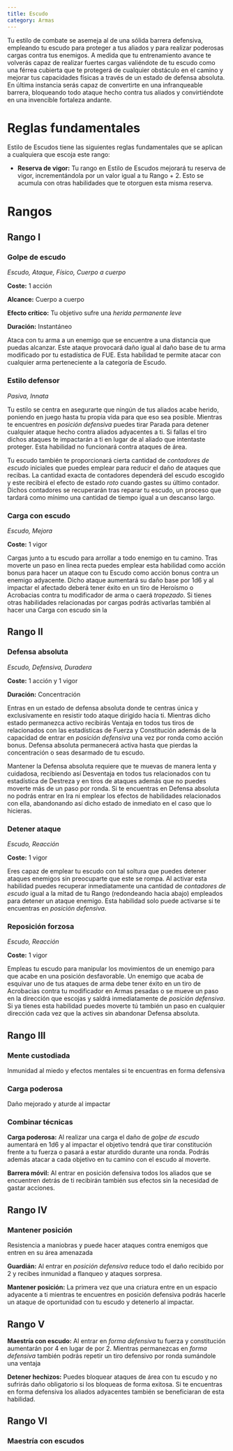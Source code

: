 ```yaml
---
title: Escudo
category: Armas
---
```


Tu estilo de combate se asemeja al de una sólida barrera defensiva, empleando tu escudo para proteger a tus aliados y para realizar poderosas cargas contra tus enemigos. A medida que tu entrenamiento avance te volverás capaz de realizar fuertes cargas valiéndote de tu escudo como una férrea cubierta que te protegerá de cualquier obstáculo en el camino y mejorar tus capacidades físicas a través de un estado de defensa absoluta. En última instancia serás capaz de convertirte en una infranqueable barrera, bloqueando todo ataque hecho contra tus aliados y convirtiéndote en una invencible fortaleza andante.

# Reglas fundamentales

Estilo de Escudos tiene las siguientes reglas fundamentales que se aplican a cualquiera que escoja este rango:

- **Reserva de vigor:** Tu rango en Estilo de Escudos mejorará tu reserva de vigor, incrementándola por un valor igual a tu Rango + 2. Esto se acumula con otras habilidades que te otorguen esta misma reserva.

# Rangos

## Rango I

### Golpe de escudo

*Escudo, Ataque, Físico, Cuerpo a cuerpo*

**Coste:** 1 acción

**Alcance:** Cuerpo a cuerpo

**Efecto crítico:** Tu objetivo sufre una *herida permanente leve*

**Duración:** Instantáneo

Ataca con tu arma a un enemigo que se encuentre a una distancia que puedas alcanzar. Este ataque provocará daño igual al daño base de tu arma modificado por tu estadística de FUE. Esta habilidad te permite atacar con cualquier arma perteneciente a la categoría de Escudo.

### Estilo defensor

*Pasiva, Innata*

Tu estilo se centra en asegurarte que ningún de tus aliados acabe herido, poniendo en juego hasta tu propia vida para que eso sea posible. Mientras te encuentres en *posición defensiva* puedes tirar Parada para detener cualquier ataque hecho contra aliados adyacentes a ti. Si fallas el tiro dichos ataques te impactarán a ti en lugar de al aliado que intentaste proteger. Esta habilidad no funcionará contra ataques de área.

Tu escudo también te proporcionará cierta cantidad de *contadores de escudo* iniciales que puedes emplear para reducir el daño de ataques que recibas. La cantidad exacta de contadores dependerá del escudo escogido y este recibirá el efecto de estado *roto* cuando gastes su último contador. Dichos contadores se recuperarán tras reparar tu escudo, un proceso que tardará como mínimo una cantidad de tiempo igual a un descanso largo.

### Carga con escudo

*Escudo, Mejora*

**Coste:** 1 vigor

Cargas junto a tu escudo para arrollar a todo enemigo en tu camino. Tras moverte un paso en línea recta puedes emplear esta habilidad como acción bonus para hacer un ataque con tu Escudo como acción bonus contra un enemigo adyacente. Dicho ataque aumentará su daño base por 1d6 y al impactar el afectado deberá tener éxito en un tiro de Heroísmo o Acrobacias contra tu modificador de arma o caerá *tropezado*. Si tienes otras habilidades relacionadas por cargas podrás activarlas también al hacer una Carga con escudo sin la 

## Rango II

### Defensa absoluta

*Escudo, Defensiva, Duradera*

**Coste:** 1 acción y 1 vigor

**Duración:** Concentración

Entras en un estado de defensa absoluta donde te centras única y exclusivamente en resistir todo ataque dirigido hacia ti. Mientras dicho estado permanezca activo recibirás Ventaja en todos tus tiros de relacionados con las estadísticas de Fuerza y Constitución además de la capacidad de entrar en *posición defensiva* una vez por ronda como acción bonus. Defensa absoluta permanecerá activa hasta que pierdas la concentración o seas desarmado de tu escudo.

Mantener la Defensa absoluta requiere que te muevas de manera lenta y cuidadosa, recibiendo así Desventaja en todos tus relacionados con tu estadística de Destreza y en tiros de ataques además que no puedes moverte más de un paso por ronda. Si te encuentras en Defensa absoluta no podrás entrar en Ira ni emplear los efectos de habilidades relacionados con ella, abandonando así dicho estado de inmediato en el caso que lo hicieras.

### Detener ataque

*Escudo, Reacción*

**Coste:** 1 vigor

Eres capaz de emplear tu escudo con tal soltura que puedes detener ataques enemigos sin preocuparte que este se rompa. Al activar esta habilidad puedes recuperar inmediatamente una cantidad de *contadores de escudo* igual a la mitad de tu Rango (redondeando hacia abajo) empleados para detener un ataque enemigo. Esta habilidad solo puede activarse si te encuentras en *posición defensiva*.

### Reposición forzosa

*Escudo, Reacción*

**Coste:** 1 vigor

Empleas tu escudo para manipular los movimientos de un enemigo para que acabe en una posición desfavorable. Un enemigo que acaba de esquivar uno de tus ataques de arma debe tener éxito en un tiro de Acrobacias contra tu modificador en Armas pesadas o se mueve un paso en la dirección que escojas y saldrá inmediatamente de *posición defensiva*. Si ya tienes esta habilidad puedes moverte tú también un paso en cualquier dirección cada vez que la actives sin abandonar Defensa absoluta.

## Rango III

### Mente custodiada

Inmunidad al miedo y efectos mentales si te encuentras en forma defensiva

### Carga poderosa

Daño mejorado y aturde al impactar

### Combinar técnicas

**Carga poderosa:** Al realizar una carga el daño de *golpe de escudo* aumentará en 1d6 y al impactar el objetivo tendrá que tirar constitución frente a tu fuerza o pasará a estar aturdido durante una ronda. Podrás además atacar a cada objetivo en tu camino con el escudo al moverte. 

**Barrera móvil:** Al entrar en posición defensiva todos los aliados que se encuentren detrás de ti recibirán también sus efectos sin la necesidad de gastar acciones.

## Rango IV

### Mantener posición

Resistencia a maniobras y puede hacer ataques contra enemigos que entren en su área amenazada

**Guardián:** Al entrar en *posición defensiva* reduce todo el daño recibido por 2 y recibes inmunidad a flanqueo y ataques sorpresa.

**Mantener posición:** La primera vez que una criatura entre en un espacio adyacente a ti mientras te encuentres en posición defensiva podrás hacerle un ataque de oportunidad con tu escudo y detenerlo al impactar.

## Rango V



**Maestría con escudo:** Al entrar en *forma defensiva* tu fuerza y constitución aumentarán por 4 en lugar de por 2. Mientras permanezcas en *forma defensiva* también podrás repetir un tiro defensivo por ronda sumándole una ventaja

**Detener hechizos:** Puedes bloquear ataques de área con tu escudo y no sufrirás daño obligatorio si los bloqueas de forma exitosa. Si te encuentras en forma defensiva los aliados adyacentes también se beneficiaran de esta habilidad.

## Rango VI

### Maestría con escudos
